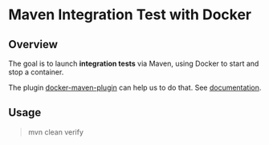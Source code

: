 # Maven Integration Test with Docker

## Overview

The goal is to launch **integration tests** via Maven, using Docker to start and stop a container. 

The plugin [docker-maven-plugin](https://github.com/fabric8io/docker-maven-plugin) can help us to do that. See [documentation](https://dmp.fabric8.io/).

## Usage

> mvn clean verify
